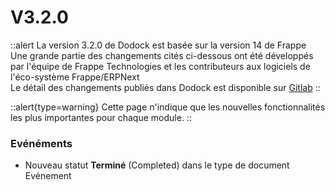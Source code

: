 # V3.2.0

::alert
La version 3.2.0 de Dodock est basée sur la version 14 de Frappe  
Une grande partie des changements cités ci-dessous ont été développés par l'équipe de Frappe Technologies et les contributeurs aux logiciels de l'éco-système Frappe/ERPNext  
Le détail des changements publiés dans Dodock est disponible sur [Gitlab](https://gitlab.com/dokos/dodock/-/releases/v3.2.0)
::

::alert{type=warning}
Cette page n'indique que les nouvelles fonctionnalités les plus importantes pour chaque module.
::

### Evénéments

- Nouveau statut **Terminé** (Completed) dans le type de document Evénement
